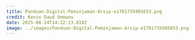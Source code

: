 ```yaml
---
title: Panduan-Digital-Peminjaman-Arsip-e1701735905653.png
credit: Kevin Daud Oemanu
date: 2025-08-24T14:22:13.818Z
image: ../images/Panduan-Digital-Peminjaman-Arsip-e1701735905653.png
---
```


